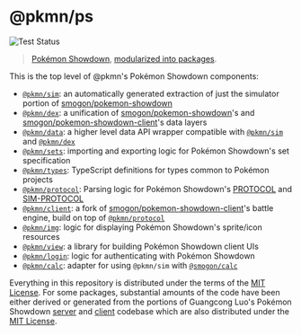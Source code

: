 # @pkmn/ps

![Test Status](https://github.com/pkmn/ps/workflows/Tests/badge.svg)

> [Pokémon Showdown][0], [modularized into packages][1].

This is the top level of @pkmn's Pokémon Showdown components:

- [`@pkmn/sim`][2]: an automatically generated extraction of just the simulator portion of [smogon/pokemon-showdown][3]
- [`@pkmn/dex`][17]: a unification of [smogon/pokemon-showdown][3]'s and [smogon/pokemon-showdown-client][9]'s data layers
- [`@pkmn/data`][19]: a higher level data API wrapper compatible with [`@pkmn/sim`][2] and [`@pkmn/dex`][17]
- [`@pkmn/sets`][14]: importing and exporting logic for Pokémon Showdown's set specification
- [`@pkmn/types`][4]: TypeScript definitions for types common to Pokémon projects
- [`@pkmn/protocol`][5]: Parsing logic for Pokémon Showdown's [PROTOCOL][6] and [SIM-PROTOCOL][7]
- [`@pkmn/client`][8]: a fork of [smogon/pokemon-showdown-client][9]'s battle  engine, build on top of [`@pkmn/protocol`][5]
- [`@pkmn/img`][18]: logic for displaying Pokémon Showdown's sprite/icon resources
- [`@pkmn/view`][10]: a library for building Pokémon Showdown client UIs
- [`@pkmn/login`][11]: logic for authenticating with Pokémon Showdown
- [`@pkmn/calc`][12]: adapter for using `@pkmn/sim` with [`@smogon/calc`][13]

Everything in this repository is distributed under the terms of the [MIT License][15]. For some
packages, substantial amounts of the code have been either derived or generated from the portions of
Guangcong Luo's Pokémon Showdown [server][3] and [client][9] codebase  which are also distributed
under the [MIT License][16].

  [0]: https://pokemonshowdown.com
  [1]: https://pkmn.cc/modular-ps
  [2]: https://github.com/pkmn/ps/blob/master/sim
  [3]: https://github.com/smogon/pokemon-showdown
  [4]: https://github.com/pkmn/ps/blob/master/types
  [5]: https://github.com/pkmn/ps/blob/master/protocol
  [6]: https://github.com/smogon/pokemon-showdown/blob/master/PROTOCOL.md
  [7]: https://github.com/smogon/pokemon-showdown/blob/master/sim/SIM-PROTOCOL.md
  [8]: https://github.com/pkmn/ps/blob/master/client
  [9]: https://github.com/smogon/pokemon-showdown-client
  [10]: https://github.com/pkmn/ps/blob/master/view
  [11]: https://github.com/pkmn/ps/blob/master/login
  [12]: https://github.com/pkmn/ps/blob/master/calc
  [13]: https://github.com/smogon/damage-calc/blob/master/calc
  [14]: https://github.com/pkmn/ps/blob/master/sets
  [15]: https://github.com/pkmn/ps/blob/master/LICENSE
  [16]: https://github.com/smogon/pokemon-showdown/blob/master/LICENSE
  [17]: https://github.com/pkmn/ps/blob/master/dex
  [18]: https://github.com/pkmn/ps/blob/master/img
  [19]: https://github.com/pkmn/ps/blob/master/data